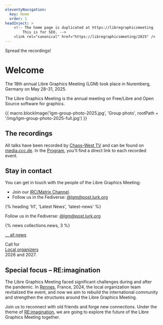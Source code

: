 ```yaml
---
eleventyNavigation:
  key: Home
  order: 1
headInject: >
    <!-- The home page is duplicated at https://libregraphicsmeeting
        This is for SEO. -->
    <link rel="canonical" href="https://libregraphicsmeeting/2025" />
---
```


<div class="call_for_action">
Spread the recordings!
</div>

# Welcome

The 18th annual Libre Graphics Meeting (LGM) took place in Nuremberg, Germany on May 28–31, 2025.

The Libre Graphics Meeting is the annual meeting on Free/Libre and
Open Source software for graphics.

{{ macro.blockImage('lgm-group-photo-2025.jpg', 'Group photo', rootPath + '/img/lgm-group-photo-2025-full.jpg') }}

## The recordings

All talks have been recorded by [Chaos-West TV](https://chaoswest.tv/) and can be found on [media.ccc.de](https://media.ccc.de/b/events/lgm/2025).
In the [Program]({{rootPath}}/program), you'll find a direct link to each recorded event.

## Stay in contact

You can get in touch with the people of the Libre Graphics Meeting:

- Join our [IRC/Matrix Channel]({{rootPath}}/contact/#chat--matrix-and-irc).
- Follow us in the Fediverse: [@lgm@post.lurk.org](https://post.lurk.org/@lgm)

<article>
{% heading 'h1', 'Latest News', 'latest-news' %}

Follow us in the Fediverse: [@lgm@post.lurk.org](https://post.lurk.org/@lgm)

{% news collections.news, 3 %}

[… all news]({{rootPath}}/news)
</article>

<div class="call_for_action">
Call for<br />
<a href="{{rootPath}}/news/2025-05-08_0001-call-for-local-organizers-2026-2027">Local organizers</a><br />
2026 and 2027.
</div>

## Special focus – RE:imagination

The Libre Graphics Meeting faced significant challenges during and after
the pandemic. In [Rennes](/2024), France, 2024, the local organization team revitalized
the event, and now we aim to rebuild the international community and
strengthen the structures around the Libre Graphics Meeting.

Join us to reconnect with old friends and forge new connections. Under the
theme of [RE:imagination]({{rootPath}}/program/label-re-imagination/),
we are going to explore the future of the Libre Graphics Meeting together.
